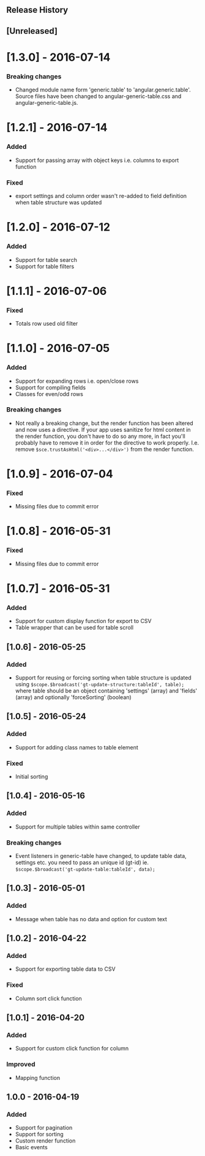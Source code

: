 Release History
---------------

## [Unreleased]
# [1.3.0] - 2016-07-14
### Breaking changes
- Changed module name form 'generic.table' to 'angular.generic.table'. Source files have been changed to angular-generic-table.css and angular-generic-table.js.

# [1.2.1] - 2016-07-14
### Added
- Support for passing array with object keys i.e. columns to export function

### Fixed
- export settings and column order wasn't re-added to field definition when table structure was updated

# [1.2.0] - 2016-07-12
### Added
- Support for table search
- Support for table filters

# [1.1.1] - 2016-07-06
### Fixed
- Totals row used old filter

# [1.1.0] - 2016-07-05
### Added
- Support for expanding rows i.e. open/close rows
- Support for compiling fields
- Classes for even/odd rows

### Breaking changes
- Not really a breaking change, but the render function has been altered and now uses a directive. If your app uses sanitize for html content in the render function, you don't have to do so any more, in fact you'll probably have to remove it in order for the directive to work properly. I.e. remove `$sce.trustAsHtml('<div>...</div>')` from the render function.

# [1.0.9] - 2016-07-04
### Fixed
- Missing files due to commit error

# [1.0.8] - 2016-05-31
### Fixed
- Missing files due to commit error

# [1.0.7] - 2016-05-31
### Added
- Support for custom display function for export to CSV
- Table wrapper that can be used for table scroll

## [1.0.6] - 2016-05-25
### Added
- Support for reusing or forcing sorting when table structure is updated using `$scope.$broadcast('gt-update-structure:tableId', table);` where table should be an object containing 'settings' (array) and 'fields' (array) and optionally 'forceSorting' (boolean)

## [1.0.5] - 2016-05-24
### Added
- Support for adding class names to table element

### Fixed
- Initial sorting

## [1.0.4] - 2016-05-16
### Added
- Support for multiple tables within same controller

### Breaking changes
- Event listeners in generic-table have changed, to update table data, settings etc. you need to pass an unique id (gt-id) ie. `$scope.$broadcast('gt-update-table:tableId', data);`

## [1.0.3] - 2016-05-01
### Added
- Message when table has no data and option for custom text

## [1.0.2] - 2016-04-22
### Added
- Support for exporting table data to CSV

### Fixed
- Column sort click function

## [1.0.1] - 2016-04-20
### Added
- Support for custom click function for column

### Improved
- Mapping function

## 1.0.0 - 2016-04-19
### Added
- Support for pagination
- Support for sorting
- Custom render function
- Basic events





